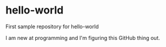 # hello-world
First sample repository for hello-world

I am new at programming and I'm figuring this GitHub thing out.
